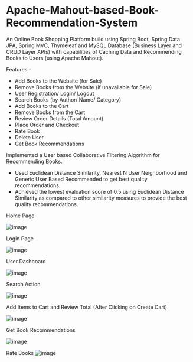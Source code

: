# Apache-Mahout-based-Book-Recommendation-System

An Online Book Shopping Platform build using Spring Boot, Spring Data JPA, Spring MVC, Thymeleaf and MySQL Database (Business Layer and CRUD Layer APIs) with capabilities of Caching Data and Recommending Books to Users (using Apache Mahout).

Features -
- Add Books to the Website (for Sale)
- Remove Books from the Website (if unavailable for Sale)
- User Registration/ Login/ Logout
- Search Books (by Author/ Name/ Category)
- Add Books to the Cart
- Remove Books from the Cart
- Review Order Details (Total Amount)
- Place Order and Checkout
- Rate Book
- Delete User
- Get Book Recommendations

Implemented a User based Collaborative Filtering Algorithm for Recommending Books.
- Used Euclidean Distance Similarity, Nearest N User Neighborhood and Generic User Based Recommended to get best quality recommendations.
- Achieved the lowest evaluation score of 0.5 using Euclidean Distance Similarity as compared to other similarity measures to provide the best quality recommendations.

Home Page

![image](https://user-images.githubusercontent.com/22481474/132723264-bbd55ea4-e9f6-4eb8-91c2-0e88d3ca4a28.png)

Login Page

![image](https://user-images.githubusercontent.com/22481474/132723355-56159ef0-24b9-4489-a548-c035b77899ff.png)


User Dashboard

![image](https://user-images.githubusercontent.com/22481474/131991828-c7d19ee5-c5e7-4cca-a455-6a5c0862168f.png)

Search Action

![image](https://user-images.githubusercontent.com/22481474/131992082-1690d972-8ee0-4835-a71f-358a142809ef.png)

Add Items to Cart and Review Total (After Clicking on Create Cart) 

![image](https://user-images.githubusercontent.com/22481474/131992942-abb283da-b5de-424e-a43b-f91f95b9cc9c.png)

Get Book Recommendations

![image](https://user-images.githubusercontent.com/22481474/131993970-913923c4-fcc4-46fb-95a2-934c381597ae.png)

Rate Books
![image](https://user-images.githubusercontent.com/22481474/131994281-fd2d130d-6bb0-4e75-a777-3d0b806cd7c1.png)

